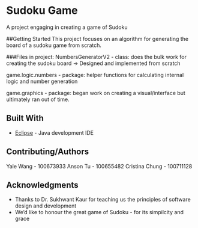 # Sudoku Game
A project engaging in creating a game of Sudoku

##Getting Started
This project focuses on an algorithm for generating the board of a sudoku game from scratch.

###Files in project:
NumbersGeneratorV2 - class: does the bulk work for creating the sudoku board
-> Designed and implemented from scratch

game.logic.numbers - package: helper functions for calculating internal logic and number generation

game.graphics - package: began work on creating a visual/interface but ultimately ran out of time.

## Built With

* [Eclipse]([https://www.eclipse.org/downloads/packages/release/mars/r/eclipse-ide-java-developers]) - Java development IDE

## Contributing/Authors

Yale Wang - 100673933
Anson Tu - 100655482
Cristina Chung  - 100711128

## Acknowledgments

* Thanks to Dr. Sukhwant Kaur for teaching us the principles of software design and development
* We’d like to honour the great game of Sudoku - for its simpilcity and grace
